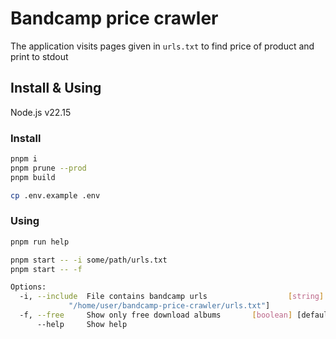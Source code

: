 # Bandcamp price crawler

The application visits pages given in `urls.txt` to find price of product and print to stdout

## Install & Using

Node.js v22.15

### Install

```bash
pnpm i
pnpm prune --prod
pnpm build

cp .env.example .env
```

### Using

```bash
pnpm run help
```

```bash
pnpm start -- -i some/path/urls.txt
pnpm start -- -f

Options:
  -i, --include  File contains bandcamp urls                  [string] [default:
             "/home/user/bandcamp-price-crawler/urls.txt"]
  -f, --free     Show only free download albums       [boolean] [default: false]
      --help     Show help                                             [boolean]
```
